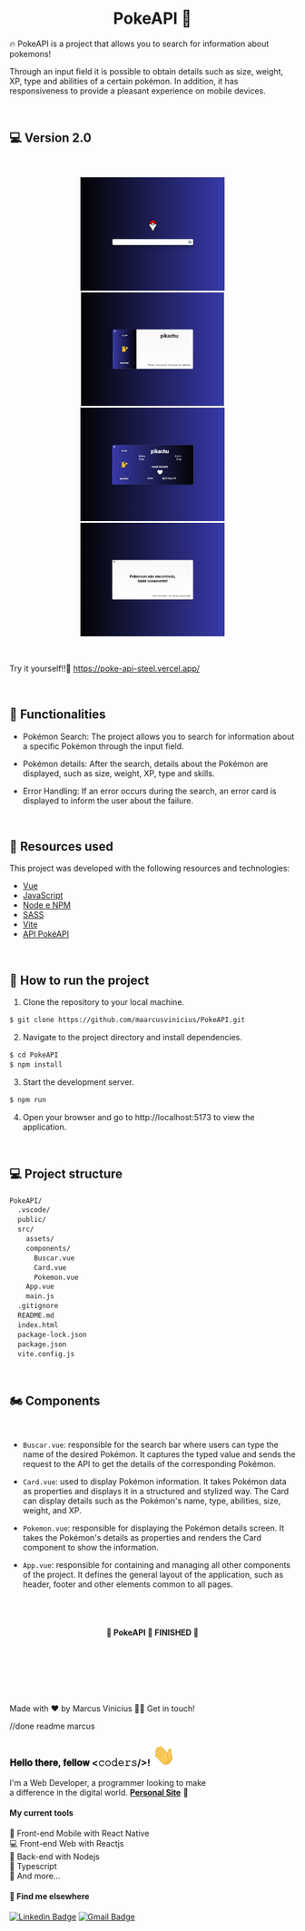 <h1 align="center">PokeAPI 👾</h1>

<p align="left">🔥 PokeAPI is a project that allows you to search for information about pokemons!

<br />

Through an input field it is possible to obtain details such as size, weight, XP, type and abilities of a certain pokémon. In addition, it has responsiveness to provide a pleasant experience on mobile devices.
</p>

<br />

## 💻 Version 2.0

<br />

<div id="layout" align="center">
  <p align="stretch">
    <img align="" height="200" src="./src/assets/ScreenshotPoke.png">
    <img align="" height="200" src="./src/assets/ScreenshotPokePika.png">
    <img align="" height="200" src="./src/assets/ScreenshotPokePikaMouse.png">
    <img align="" height="200" src="./src/assets/ScreenshotPokeError.png">
  </p>
</div>

<br />

Try it yourself!!🔎 https://poke-api-steel.vercel.app/

<br />

## 🎡 Functionalities

- Pokémon Search: The project allows you to search for information about a specific Pokémon through the input field.

- Pokémon details: After the search, details about the Pokémon are displayed, such as size, weight, XP, type and skills.

- Error Handling: If an error occurs during the search, an error card is displayed to inform the user about the failure.


<br />

## 🔧 Resources used

This project was developed with the following resources and technologies:

- [Vue](https://vuejs.org/)
- [JavaScript](https://developer.mozilla.org/pt-BR/docs/Web/JavaScript)
- [Node e NPM](https://nodejs.org/)
- [SASS](https://sass-lang.com/)
- [Vite](https://vitejs.dev/)
- [API PokéAPI](https://pokeapi.co/)

<br />

## 🚀 How to run the project

1. Clone the repository to your local machine.

```bash
$ git clone https://github.com/maarcusvinicius/PokeAPI.git
```

2. Navigate to the project directory and install dependencies.

```bash
$ cd PokeAPI
$ npm install
```
3. Start the development server.

```bash
$ npm run
```

4. Open your browser and go to http://localhost:5173 to view the application.

<br />

## 💻 Project structure

```bash
PokeAPI/
  .vscode/
  public/
  src/
    assets/
    components/
      Buscar.vue
      Card.vue
      Pokemon.vue
    App.vue
    main.js
  .gitignore
  README.md
  index.html
  package-lock.json
  package.json
  vite.config.js
```

<br />

## 🏍️ Components

<br />

- `Buscar.vue`: responsible for the search bar where users can type the name of the desired Pokémon. It captures the typed value and sends the request to the API to get the details of the corresponding Pokémon.

- `Card.vue`: used to display Pokémon information. It takes Pokémon data as properties and displays it in a structured and stylized way. The Card can display details such as the Pokémon's name, type, abilities, size, weight, and XP.

- `Pokemon.vue`: responsible for displaying the Pokémon details screen. It takes the Pokémon's details as properties and renders the Card component to show the information.

- `App.vue`: responsible for containing and managing all other components of the project. It defines the general layout of the application, such as header, footer and other elements common to all pages.


<br />
<br />
<h4 align="center"> 
	🚧  PokeAPI 👾 FINISHED  🚧
</h4>
<br />
<br />
<br />
<br />
<br />

Made with ❤️ by Marcus Vinicius 👋🏽 Get in touch!

//done readme marcus











### 𝐇𝐞𝐥𝐥𝐨 𝐭𝐡𝐞𝐫𝐞, 𝐟𝐞𝐥𝐥𝐨𝐰 <𝚌𝚘𝚍𝚎𝚛𝚜/>! <img width="40" src="https://raw.githubusercontent.com/ABSphreak/ABSphreak/master/gifs/Hi.gif">

I'm a Web Developer, a programmer looking to make <br /> a difference in the digital world. [**Personal Site**](https://marcus-dev.vercel.app/) 🚀

#### My current tools

📲 Front-end Mobile with React Native  
💻 Front-end Web with Reactjs  
📡 Back-end with Nodejs  
🔣 Typescript  
🧰 And more...

#### 💬 Find me elsewhere

[![Linkedin Badge](https://img.shields.io/badge/-Linkedin-blue?style=flat-square&logo=Linkedin&logoColor=white&link=https://www.linkedin.com/in/marcus-vinicius-507718228/)](https://www.linkedin.com/in/marcus-vinicius-507718228/)
[![Gmail Badge](https://img.shields.io/badge/-marcus.editor77@gmail.com-c14438?style=flat-square&logo=Gmail&logoColor=white&link=mailto:marcus.editor77@gmail.com)](marcus.editor77@gmail.com)
